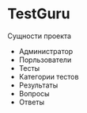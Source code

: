 # TestGuru

Сущности проекта

* Администратор
* Порльзователи
* Тесты
* Категории тестов
* Результаты
* Вопросы
* Ответы
